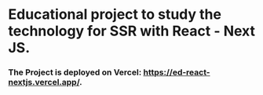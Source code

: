 # Educational project to study the technology for SSR with React - Next JS.
### The Project is deployed on Vercel: https://ed-react-nextjs.vercel.app/.
